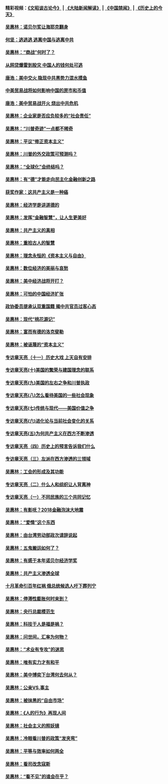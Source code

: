 #### 精彩视频：[《文昭谈古论今》](https://github.com/gfw-breaker/wenzhao/blob/master/README.md?t=01242130) | [《大陆新闻解读》](https://github.com/gfw-breaker/ntdtv-comedy/blob/master/README.md?t=01242130) | [《中国禁闻》](https://github.com/gfw-breaker/ntdtv-news/blob/master/README.md?t=01242130) | [《历史上的今天》](https://github.com/gfw-breaker/today-in-history/blob/master/README.md?t=01242130) 

#### [吴惠林：诺贝尔奖让海耶克翻身](../pages/nsc423/n10890049.md?t=01242130) 

#### [何坚：逃逃逃 逃离中国与逃离中共](../pages/nsc423/n10592891.md?t=01242130) 

#### [吴惠林：“商战”何时了？](../pages/nsc423/n10573558.md?t=01242130) 

#### [从网贷爆雷到股灾 中国人的钱何处可逃](../pages/nsc423/n10572800.md?t=01242130) 

#### [唐浩：美中交火 隐现中共黑势力混水摸鱼](../pages/nsc423/n10544040.md?t=01242130) 

#### [中美贸易战将如何影响中国的房市和币值](../pages/nsc423/n10543697.md?t=01242130) 

#### [唐浩：美中贸易战开火 烧出中共危机](../pages/nsc423/n10540126.md?t=01242130) 

#### [吴惠林：企业家是否应负较多的“社会责任”](../pages/nsc423/n10535022.md?t=01242130) 

#### [吴惠林：“川普奇迹”一点都不稀奇](../pages/nsc423/n10512808.md?t=01242130) 

#### [吴惠林：平议“修正资本主义”](../pages/nsc423/n10495724.md?t=01242130) 

#### [吴惠林：川普的外交政策可预测吗？](../pages/nsc423/n10462387.md?t=01242130) 

#### [吴惠林：“全球化”会终结吗？](../pages/nsc423/n10452838.md?t=01242130) 

#### [吴惠林：有“德”才能走向民主化金融创新之路](../pages/nsc423/n10432292.md?t=01242130) 

#### [获奖作家：这共产主义是一种癌](../pages/nsc423/n10431541.md?t=01242130) 

#### [吴惠林：经济学是讲道德的](../pages/nsc423/n10398014.md?t=01242130) 

#### [吴惠林：发挥“金融智慧”，让人生更美好](../pages/nsc423/n10375019.md?t=01242130) 

#### [吴惠林：共产主义的真相](../pages/nsc423/n10351394.md?t=01242130) 

#### [吴惠林：重拾古人的智慧](../pages/nsc423/n10337691.md?t=01242130) 

#### [吴惠林：理念永恒的《资本主义与自由》](../pages/nsc423/n10316274.md?t=01242130) 

#### [吴惠林：数位经济的美丽与哀愁](../pages/nsc423/n10292946.md?t=01242130) 

#### [吴惠林：美中经济战将开打？](../pages/nsc423/n10258825.md?t=01242130) 

#### [吴惠林：可怕的中国经济扩张](../pages/nsc423/n10219147.md?t=01242130) 

#### [政协委员提承认双重国籍 揭中共官员过客心态](../pages/nsc423/n10208809.md?t=01242130) 

#### [吴惠林：现代“桃花源记”](../pages/nsc423/n10185234.md?t=01242130) 

#### [吴惠林：富而有德的洛克斐勒](../pages/nsc423/n10142264.md?t=01242130) 

#### [吴惠林：被诬蔑的“资本主义”](../pages/nsc423/n10124816.md?t=01242130) 

#### [专访章天亮（十一）历史大戏 上天自有安排](../pages/nsc423/n10094905.md?t=01242130) 

#### [专访章天亮(十)美国的繁荣与建国理念的联系](../pages/nsc423/n10094899.md?t=01242130) 

#### [专访章天亮(九)美国的左右之争和川普执政](../pages/nsc423/n10094889.md?t=01242130) 

#### [专访章天亮(八)怎么看待美国的一些社会现象](../pages/nsc423/n10094857.md?t=01242130) 

#### [专访章天亮(七)传统与现代——美国价值之争](../pages/nsc423/n10093140.md?t=01242130) 

#### [专访章天亮(六)进化论与当前社会变化的关系](../pages/nsc423/n10092036.md?t=01242130) 

#### [专访章天亮(五)为何共产主义在西方不断渗透](../pages/nsc423/n10083620.md?t=01242130) 

#### [专访章天亮（四）历史上的预言告诉我们什么](../pages/nsc423/n10083606.md?t=01242130) 

#### [专访章天亮（三）左派在西方渗透的三领域](../pages/nsc423/n10081115.md?t=01242130) 

#### [吴惠林：工会的形成及其功能](../pages/nsc423/n10080633.md?t=01242130) 

#### [专访章天亮（二）什么人和组织让人背离神](../pages/nsc423/n10076637.md?t=01242130) 

#### [专访章天亮（一）不同民族的三个共同记忆](../pages/nsc423/n10074188.md?t=01242130) 

#### [吴惠林：有影呒？2018金融泡沫大地震](../pages/nsc423/n10040534.md?t=01242130) 

#### [吴惠林：“爱情”这个东西](../pages/nsc423/n10019423.md?t=01242130) 

#### [吴惠林：由台湾劳动部政次请辞说起](../pages/nsc423/n9979679.md?t=01242130) 

#### [吴惠林：五鬼搬运如何了？](../pages/nsc423/n9925338.md?t=01242130) 

#### [吴惠林：有感于本年诺贝尔经济学奖](../pages/nsc423/n9871883.md?t=01242130) 

#### [吴惠林：共产主义渗透全球](../pages/nsc423/n9812748.md?t=01242130) 

#### [十月革命引百年红祸 俄总统候选人吁下葬列宁](../pages/nsc423/n9810182.md?t=01242130) 

#### [吴惠林：停滞性膨胀何时来到？](../pages/nsc423/n9764136.md?t=01242130) 

#### [吴惠林：央行总裁模范生](../pages/nsc423/n9728134.md?t=01242130) 

#### [吴惠林：科技于人是福是祸？](../pages/nsc423/n9672982.md?t=01242130) 

#### [吴惠林：问世间，汇率为何物？](../pages/nsc423/n9621788.md?t=01242130) 

#### [吴惠林：“术业有专攻”的迷思](../pages/nsc423/n9580363.md?t=01242130) 

#### [吴惠林：唯有实力才有和平](../pages/nsc423/n9529599.md?t=01242130) 

#### [吴惠林：美中博奕下台湾何去何从？](../pages/nsc423/n9483598.md?t=01242130) 

#### [吴惠林：公亲VS.事主](../pages/nsc423/n9425637.md?t=01242130) 

#### [吴惠林：被抹黑的“自由市场”](../pages/nsc423/n9351545.md?t=01242130) 

#### [吴惠林：《人的行为》再现人间](../pages/nsc423/n9296339.md?t=01242130) 

#### [吴惠林：社会主义的照妖镜](../pages/nsc423/n9243460.md?t=01242130) 

#### [吴惠林：冷眼看川普的政策“发夹弯”](../pages/nsc423/n9120684.md?t=01242130) 

#### [吴惠林：平等与效率如何两全](../pages/nsc423/n9075430.md?t=01242130) 

#### [吴惠林：看司改念寇斯](../pages/nsc423/n9024915.md?t=01242130) 

#### [吴惠林：“看不见”的谁会在乎？](../pages/nsc423/n8977488.md?t=01242130) 

